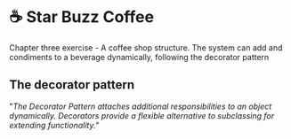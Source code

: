 # ☕ Star Buzz Coffee

Chapter three exercise - A coffee shop structure. The system can add and condiments to a beverage dynamically, following the decorator pattern

## The decorator pattern

"*The Decorator Pattern attaches additional
responsibilities to an object dynamically.
Decorators provide a flexible alternative to
subclassing for extending functionality.*"
